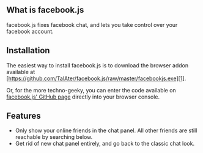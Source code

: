 What is facebook.js
-------------------
facebook.js fixes facebook chat, and lets you take control over your facebook account.

Installation
------------
The easiest way to install facebook.js is to download the browser addon available at [https://github.com/TalAter/facebook.js/raw/master/facebookjs.exe][1].

Or, for the more techno-geeky, you can enter the code available on [facebook.js' GitHub page][2] directly into your browser console.

Features
--------
* Only show your online friends in the chat panel. All other friends are still reachable by searching below.
* Get rid of new chat panel entirely, and go back to the classic chat look.

[1]: https://github.com/TalAter/facebook.js/raw/master/facebookjs.exe
[2]: https://github.com/TalAter/facebook.js/blob/master/OrderedFriendsListPlus.js